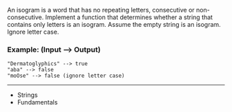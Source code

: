 An isogram is a word that has no repeating letters, consecutive or non-consecutive. Implement a function that determines whether a string that contains only letters is an isogram. Assume the empty string is an isogram. Ignore letter case.

### Example: (Input --> Output)
```
"Dermatoglyphics" --> true
"aba" --> false
"moOse" --> false (ignore letter case)
```

---

- Strings
- Fundamentals

